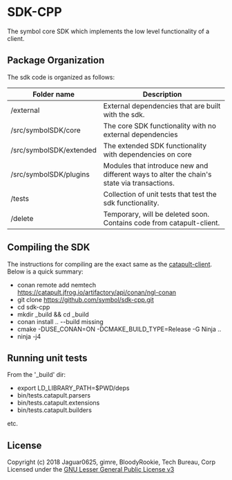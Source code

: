 # SDK-CPP

The symbol core SDK which implements the low level functionality of a client.

## Package Organization

The sdk code is organized as follows:

| Folder name | Description |
| -------------|--------------|
| /external | External dependencies that are built with the sdk. |
| /src/symbolSDK/core | The core SDK functionality with no external dependencies |
| /src/symbolSDK/extended | The extended SDK functionality with dependencies on core |
| /src/symbolSDK/plugins | Modules that introduce new and different ways to alter the chain's state via transactions. |
| /tests | Collection of unit tests that test the sdk functionality. |
| /delete | Temporary, will be deleted soon. Contains code from catapult-client.|


## Compiling the SDK

The instructions for compiling are the exact same as the [catapult-client](https://github.com/symbol/catapult-client/blob/dev/docs/BUILD-conan.md). Below is a quick summary:

- conan remote add nemtech https://catapult.jfrog.io/artifactory/api/conan/ngl-conan
- git clone https://github.com/symbol/sdk-cpp.git
- cd sdk-cpp
- mkdir _build && cd _build
- conan install .. --build missing
- cmake -DUSE_CONAN=ON -DCMAKE_BUILD_TYPE=Release -G Ninja ..
- ninja -j4

## Running unit tests

From the '_build' dir:

- export LD_LIBRARY_PATH=$PWD/deps
- bin/tests.catapult.parsers
- bin/tests.catapult.extensions
- bin/tests.catapult.builders

etc.

## License

Copyright (c) 2018 Jaguar0625, gimre, BloodyRookie, Tech Bureau, Corp Licensed under the [GNU Lesser General Public License v3](LICENSE.txt)

[developer documentation]: https://docs.symbolplatform.com/
[forum]: https://forum.nem.io/c/announcement
[issues]: https://github.com/symbol/sdk-java/issues
[discord]: https://discord.gg/xymcity
[catapult-client]: https://github.com/symbol/sdk-cpp
[symbol-rest]: https://github.com/symbol/catapult-rest
[nem]: https://nem.io
[symbol]: https://symbolplatform.com/

